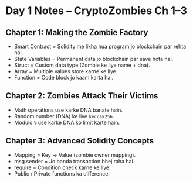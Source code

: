 # Day 1 Notes – CryptoZombies Ch 1–3

## Chapter 1: Making the Zombie Factory
- Smart Contract = Solidity me likha hua program jo blockchain par rehta hai.  
- State Variables = Permanent data jo blockchain par save hota hai.  
- Struct = Custom data type (Zombie ke liye name + dna).  
- Array = Multiple values store karne ke liye.  
- Function = Code block jo kaam karta hai.  

## Chapter 2: Zombies Attack Their Victims
- Math operations use karke DNA banate hain.  
- Random number (DNA) ke liye `keccak256`.  
- Modulo `%` use karke DNA ko limit karte hain.  

## Chapter 3: Advanced Solidity Concepts
- Mapping = Key → Value (zombie owner mapping).  
- msg.sender = Jo banda transaction bhej raha hai.  
- require = Condition check karne ke liye.  
- Public / Private functions ka difference.
